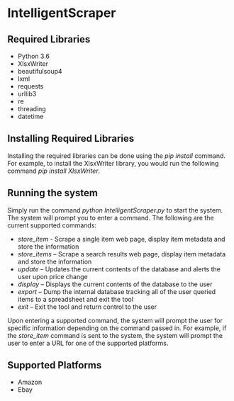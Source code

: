 # IntelligentScraper

## Required Libraries
- Python 3.6
- XlsxWriter
- beautifulsoup4
- lxml
- requests
- urllib3
- re
- threading
- datetime

## Installing Required Libraries
Installing the required libraries can be done using the *pip install* command. For example, to install the XlsxWriter library, you would run the following command *pip install XlsxWriter*.

## Running the system
Simply run the command *python IntelligentScraper.py* to start the system. The system will prompt you to enter a command. The following are the current supported commands:
- *store_item* - Scrape a single item web page, display item metadata and store the information 
- *store_items* – Scrape a search results web page, display item metadata and store the information
- *update* – Updates the current contents of the database and alerts the user upon price change
- *display* – Displays the current contents of the database to the user
- *export* – Dump the internal database tracking all of the user queried items to a spreadsheet and exit the tool
- *exit* – Exit the tool and return control to the user

Upon entering a supported command, the system will prompt the user for specific information depending on the command passed in. For example, if the *store_item* command is sent to the system, the system will prompt the user to enter a URL for one of the supported platforms.

## Supported Platforms
- Amazon
- Ebay
